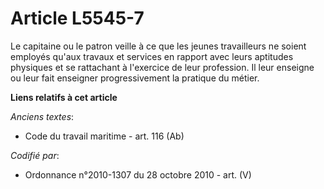 # Article L5545-7

Le capitaine ou le patron veille à ce que les jeunes travailleurs ne soient employés qu'aux travaux et services en rapport
avec leurs aptitudes physiques et se rattachant à l'exercice de leur profession. Il leur enseigne ou leur fait enseigner
progressivement la pratique du métier.

**Liens relatifs à cet article**

_Anciens textes_:

  - Code du travail maritime - art. 116 (Ab)

_Codifié par_:

  - Ordonnance n°2010-1307 du 28 octobre 2010 - art. (V)
